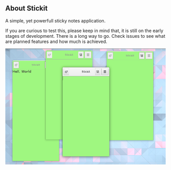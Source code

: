 About Stickit
--

A simple, yet powerfull sticky notes application.

If you are curious to test this, please keep in mind that, it is still on the early stages of development. There is a long way to go. Check issues to see what are planned features and how much is achieved.

![Screenshot of stickit](data/screenshot.png)
